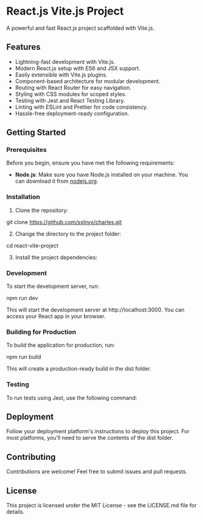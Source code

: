 # React.js Vite.js Project

A powerful and fast React.js project scaffolded with Vite.js.

## Features

- Lightning-fast development with Vite.js.
- Modern React.js setup with ES6 and JSX support.
- Easily extensible with Vite.js plugins.
- Component-based architecture for modular development.
- Routing with React Router for easy navigation.
- Styling with CSS modules for scoped styles.
- Testing with Jest and React Testing Library.
- Linting with ESLint and Prettier for code consistency.
- Hassle-free deployment-ready configuration.

## Getting Started

### Prerequisites

Before you begin, ensure you have met the following requirements:

- **Node.js**: Make sure you have Node.js installed on your machine. You can download it from [nodejs.org](https://nodejs.org/).

### Installation

1. Clone the repository:

git clone https://github.com/sslnyx/charles.git

2. Change the directory to the project folder:

cd react-vite-project

3. Install the project dependencies:

### Development

To start the development server, run:

npm run dev

This will start the development server at http://localhost:3000. You can access your React app in your browser.

### Building for Production

To build the application for production, run:

npm run build

This will create a production-ready build in the dist folder.

### Testing

To run tests using Jest, use the following command:


## Deployment

Follow your deployment platform's instructions to deploy this project. For most platforms, you'll need to serve the contents of the dist folder.

## Contributing

Contributions are welcome! Feel free to submit issues and pull requests.

## License

This project is licensed under the MIT License - see the LICENSE.md file for details.